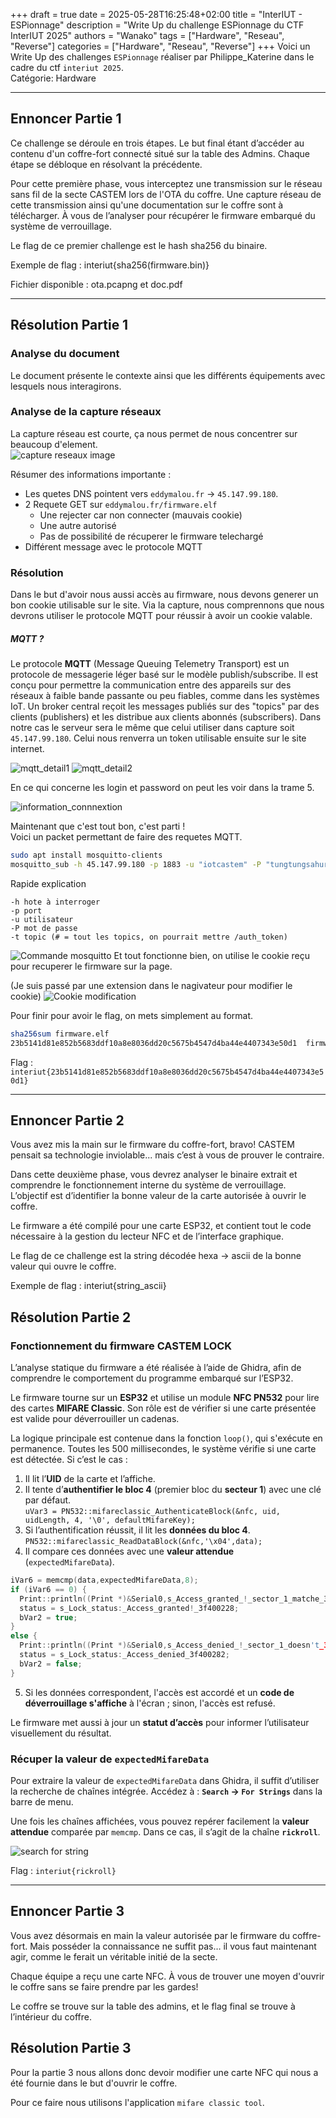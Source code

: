 +++ 
draft = true
date = 2025-05-28T16:25:48+02:00
title = "InterIUT - ESPionnage"
description = "Write Up du challenge ESPionnage du CTF InterIUT 2025"
authors = "Wanako"
tags = ["Hardware", "Reseau", "Reverse"]
categories = ["Hardware", "Reseau", "Reverse"]
+++
Voici un Write Up des challenges `ESPionnage` réaliser par Philippe_Katerine dans le cadre du ctf `interiut 2025`.  
Catégorie: Hardware

---
## Ennoncer Partie 1
Ce challenge se déroule en trois étapes. Le but final étant d’accéder au contenu d'un coffre-fort connecté situé sur la table des Admins. Chaque étape se débloque en résolvant la précédente.

Pour cette première phase, vous interceptez une transmission sur le réseau sans fil de la secte CASTEM lors de l'OTA du coffre. Une capture réseau de cette transmission ainsi qu'une documentation sur le coffre sont à télécharger. À vous de l’analyser pour récupérer le firmware embarqué du système de verrouillage.

Le flag de ce premier challenge est le hash sha256 du binaire. 

Exemple de flag : interiut{sha256(firmware.bin)}

Fichier disponible : ota.pcapng et doc.pdf

---
## Résolution Partie 1

### Analyse du document
Le document présente le contexte ainsi que les différents équipements avec lesquels nous interagirons.

### Analyse de la capture réseaux
La capture réseau est courte, ça nous permet de nous concentrer sur beaucoup d'element.  
![capture reseaux image](ota_capture.png)
  
Résumer des informations importante :
- Les quetes DNS pointent vers `eddymalou.fr` -> `45.147.99.180`.  
- 2 Requete GET sur `eddymalou.fr/firmware.elf`
  - Une rejecter car non connecter (mauvais cookie)
  - Une autre autorisé
  - Pas de possibilité de récuperer le firmware telechargé
- Différent message avec le protocole MQTT

### Résolution
Dans le but d'avoir nous aussi accès au firmware, nous devons generer un bon cookie utilisable sur le site. 
Via la capture, nous comprennons que nous devrons utiliser le protocole MQTT pour réussir à avoir un cookie valable.  

##### MQTT ?
Le protocole **MQTT** (Message Queuing Telemetry Transport) est un protocole de messagerie léger basé sur le modèle publish/subscribe. Il est conçu pour permettre la communication entre des appareils sur des réseaux à faible bande passante ou peu fiables, comme dans les systèmes IoT. Un broker central reçoit les messages publiés sur des "topics" par des clients (publishers) et les distribue aux clients abonnés (subscribers).
Dans notre cas le serveur sera le même que celui utiliser dans capture soit `45.147.99.180`. Celui nous renverra un token utilisable ensuite sur le site internet.  

![mqtt_detail1](mqtt_description1.png)
![mqtt_detail2](mqtt_description2.png)

En ce qui concerne les login et password on peut les voir dans la trame 5.

![information_connnextion](mqtt_conn.png)

Maintenant que c'est tout bon, c'est parti !  
Voici un packet permettant de faire des requetes MQTT.
```bash
sudo apt install mosquitto-clients
mosquitto_sub -h 45.147.99.180 -p 1883 -u "iotcastem" -P "tungtungsahur" -t "#"
```
Rapide explication
```plaintext
-h hote à interroger
-p port
-u utilisateur
-P mot de passe
-t topic (# = tout les topics, on pourrait mettre /auth_token)
```
![Commande mosquitto](commande_mosquitto.png)
Et tout fonctionne bien, on utilise le cookie reçu pour recuperer le firmware sur la page.  

(Je suis passé par une extension dans le nagivateur pour modifier le cookie)
![Cookie modification](cookie_modification.png)

Pour finir pour avoir le flag, on mets simplement au format.
```bash
sha256sum firmware.elf
23b5141d81e852b5683ddf10a8e8036dd20c5675b4547d4ba44e4407343e50d1  firmware.elf
```
Flag : `interiut{23b5141d81e852b5683ddf10a8e8036dd20c5675b4547d4ba44e4407343e50d1}`

--- 
## Ennoncer Partie 2

Vous avez mis la main sur le firmware du coffre-fort, bravo! CASTEM pensait sa technologie inviolable... mais c’est à vous de prouver le contraire.

Dans cette deuxième phase, vous devrez analyser le binaire extrait et comprendre le fonctionnement interne du système de verrouillage. L’objectif est d’identifier la bonne valeur de la carte autorisée à ouvrir le coffre.

Le firmware a été compilé pour une carte ESP32, et contient tout le code nécessaire à la gestion du lecteur NFC et de l’interface graphique.

Le flag de ce challenge est la string décodée hexa -> ascii de la bonne valeur qui ouvre le coffre.

Exemple de flag : interiut{string_ascii}

## Résolution Partie 2


### Fonctionnement du firmware CASTEM LOCK

L’analyse statique du firmware a été réalisée à l’aide de Ghidra, afin de comprendre le comportement du programme embarqué sur l’ESP32.

Le firmware tourne sur un **ESP32** et utilise un module **NFC PN532** pour lire des cartes **MIFARE Classic**. Son rôle est de vérifier si une carte présentée est valide pour déverrouiller un cadenas.

La logique principale est contenue dans la fonction `loop()`, qui s'exécute en permanence. Toutes les 500 millisecondes, le système vérifie si une carte est détectée. Si c’est le cas :

1. Il lit l’**UID** de la carte et l’affiche.
2. Il tente d’**authentifier le bloc 4** (premier bloc du **secteur 1**) avec une clé par défaut.  
`uVar3 = PN532::mifareclassic_AuthenticateBlock(&nfc, uid, uidLength, 4, '\0', defaultMifareKey);`  
3. Si l’authentification réussit, il lit les **données du bloc 4**.  
`PN532::mifareclassic_ReadDataBlock(&nfc,'\x04',data);`  
4. Il compare ces données avec une **valeur attendue** (`expectedMifareData`).  
```c
iVar6 = memcmp(data,expectedMifareData,8);
if (iVar6 == 0) {
  Print::println((Print *)&Serial0,s_Access_granted_!_sector_1_matche_3f4001f1);
  status = s_Lock_status:_Access_granted!_3f400228;
  bVar2 = true;
}
else {
  Print::println((Print *)&Serial0,s_Access_denied_!_sector_1_doesn't_3f400245);
  status = s_Lock_status:_Access_denied_3f400282;
  bVar2 = false;
}
```
5. Si les données correspondent, l'accès est accordé et un **code de déverrouillage s'affiche** à l'écran ; sinon, l'accès est refusé.

Le firmware met aussi à jour un **statut d’accès** pour informer l’utilisateur visuellement du résultat.

### Récuper la valeur de `expectedMifareData`

Pour extraire la valeur de `expectedMifareData` dans Ghidra, il suffit d’utiliser la recherche de chaînes intégrée.
Accédez à : **`Search` → `For Strings`** dans la barre de menu.

Une fois les chaînes affichées, vous pouvez repérer facilement la **valeur attendue** comparée par `memcmp`.
Dans ce cas, il s’agit de la chaîne **`rickroll`**.

![search for string](search_for_string.png)

Flag : `interiut{rickroll}`

---

## Ennoncer Partie 3

Vous avez désormais en main la valeur autorisée par le firmware du coffre-fort. Mais posséder la connaissance ne suffit pas… il vous faut maintenant agir, comme le ferait un véritable initié de la secte.

Chaque équipe a reçu une carte NFC. À vous de trouver une moyen d'ouvrir le coffre sans se faire prendre par les gardes!

Le coffre se trouve sur la table des admins, et le flag final se trouve à l’intérieur du coffre.

## Résolution Partie 3

Pour la partie 3 nous allons donc devoir modifier une carte NFC qui nous a été fournie dans le but d'ouvrir le coffre.

Pour ce faire nous utilisons l'application `mifare classic tool`.


